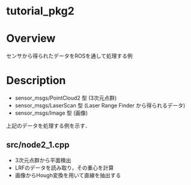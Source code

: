 tutorial_pkg2
====

Overview
====
センサから得られたデータをROSを通して処理する例

Description
====
* sensor_msgs/PointCloud2 型 (3次元点群)
* sensor_msgs/LaserScan 型 (Laser Range Finder から得られるデータ)
* sensor_msgs/Image 型 (画像)

上記のデータを処理する例を示す．

## src/node2_1.cpp
* 3次元点群から平面検出
* LRFのデータを読み取り，その重心を計算
* 画像からHough変換を用いて直線を抽出する
